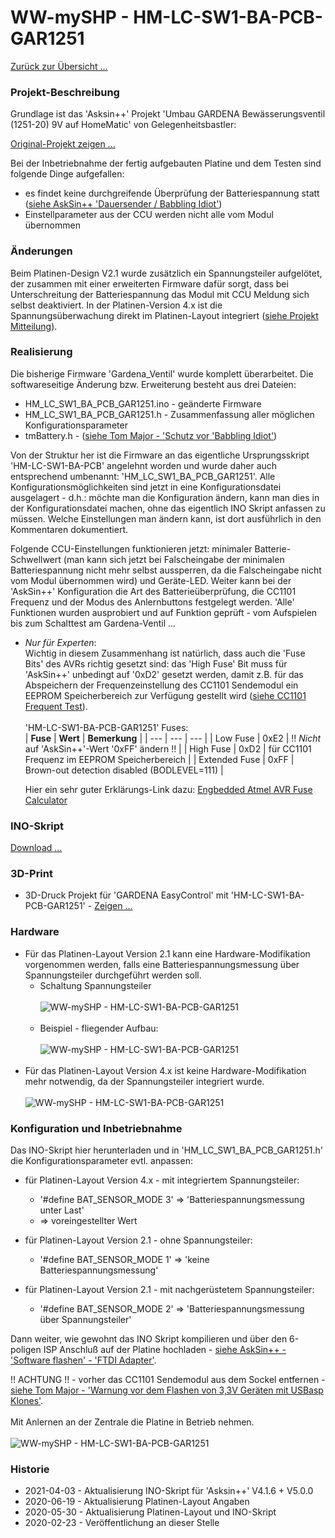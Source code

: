 # WW-mySHP - HM-LC-SW1-BA-PCB-GAR1251

[Zurück zur Übersicht ... ](../README.md)

### Projekt-Beschreibung
Grundlage ist das 'Asksin++' Projekt 'Umbau GARDENA Bewässerungsventil (1251-20) 9V auf HomeMatic' von Gelegenheitsbastler:

[Original-Projekt zeigen ...](https://homematic-forum.de/forum/viewtopic.php?f=76&t=49719&p=498577&hilit=HomeMatic+Gardena+Ventil)

Bei der Inbetriebnahme der fertig aufgebauten Platine und dem Testen sind folgende Dinge aufgefallen:
- es findet keine durchgreifende Überprüfung der Batteriespannung statt ([siehe AskSin++ 'Dauersender / Babbling Idiot'](https://asksinpp.de/Grundlagen/FAQ/babbling_idiot.html))
- Einstellparameter aus der CCU werden nicht alle vom Modul übernommen

### Änderungen
Beim Platinen-Design V2.1 wurde zusätzlich ein Spannungsteiler aufgelötet, der zusammen mit einer erweiterten Firmware dafür sorgt, dass bei Unterschreitung der Batteriespannung das Modul mit CCU Meldung sich selbst deaktiviert. In der Platinen-Version 4.x ist die Spannungsüberwachung direkt im Platinen-Layout integriert ([siehe Projekt Mitteilung](https://homematic-forum.de/forum/viewtopic.php?f=76&t=49719&hilit=HomeMatic+Gardena+Ventil&start=90#p584848)).

### Realisierung
Die bisherige Firmware 'Gardena_Ventil' wurde komplett überarbeitet. Die softwareseitige Änderung bzw. Erweiterung besteht aus drei Dateien:

- HM_LC_SW1_BA_PCB_GAR1251.ino - geänderte Firmware
- HM_LC_SW1_BA_PCB_GAR1251.h - Zusammenfassung aller möglichen Konfigurationsparameter
- tmBattery.h - ([siehe Tom Major - 'Schutz vor 'Babbling Idiot'](https://github.com/TomMajor/SmartHome/tree/master/Info/Babbling%20Idiot%20Protection/))

Von der Struktur her ist die Firmware an das eigentliche Ursprungsskript 'HM-LC-SW1-BA-PCB' angelehnt worden und wurde daher auch entsprechend umbenannt: 'HM_LC_SW1_BA_PCB_GAR1251'. Alle Konfigurationsmöglichkeiten sind jetzt in eine Konfigurationsdatei ausgelagert - d.h.: möchte man die Konfiguration ändern, kann man dies in der Konfigurationsdatei machen, ohne das eigentlich INO Skript anfassen zu müssen. Welche Einstellungen man ändern kann, ist dort ausführlich in den Kommentaren dokumentiert.

 Folgende CCU-Einstellungen funktionieren jetzt: minimaler Batterie-Schwellwert (man kann sich jetzt bei Falscheingabe der minimalen Batteriespannung nicht mehr selbst aussperren, da die Falscheingabe nicht vom Modul übernommen wird) und Geräte-LED. Weiter kann bei der 'AskSin++' Konfiguration die Art des Batterieüberprüfung, die CC1101 Frequenz und der Modus des Anlernbuttons festgelegt werden. 'Alle' Funktionen wurden ausprobiert und auf Funktion geprüft - vom Aufspielen bis zum Schalttest am Gardena-Ventil ...

 - _Nur für Experten_:<br>Wichtig in diesem Zusammenhang ist natürlich, dass auch die 'Fuse Bits'
 des AVRs richtig gesetzt sind: das 'High Fuse' Bit muss für 'AskSin++' unbedingt auf '0xD2' gesetzt werden, damit z.B. für das Abspeichern der Frequenzeinstellung des CC1101 Sendemodul ein EEPROM Speicherbereich zur Verfügung gestellt wird ([siehe CC1101 Frequent Test](https://asksinpp.de/Grundlagen/FAQ/Fehlerhafte_CC1101.html)).<br><br>
 'HM-LC-SW1-BA-PCB-GAR1251' Fuses:<br>
   | **Fuse** | **Wert** | **Bemerkung** |
   | --- | --- | --- |
   | Low Fuse | 0xE2 | !! _Nicht_ auf 'AskSin++'-Wert '0xFF' ändern !! |
   | High Fuse | 0xD2 | für CC1101 Frequenz im EEPROM Speicherbereich |
   | Extended Fuse | 0xFF | Brown-out detection disabled (BODLEVEL=111) |

   Hier ein sehr guter Erklärungs-Link dazu:
   [Engbedded Atmel AVR Fuse Calculator](http://www.engbedded.com/fusecalc?P=ATmega328P&V_LOW=0xE2&V_HIGH=0xD2&V_EXTENDED=0xFF&O_HEX=Apply+values)

### INO-Skript
  [Download ...](./bin/HM_LC_SW1_BA_PCB_GAR1251_20210403.zip)

### 3D-Print
  - 3D-Druck Projekt für 'GARDENA EasyControl' mit 'HM-LC-SW1-BA-PCB-GAR1251' - [Zeigen ...](https://github.com/wolwin/WW-my3DP/blob/master/3DP_GARDENA_EasyControl/README.md)

### Hardware
- Für das Platinen-Layout Version 2.1 kann eine Hardware-Modifikation vorgenommen werden, falls eine Batteriespannungsmessung über Spannungsteiler durchgeführt werden soll.
  - Schaltung Spannungsteiler
<br><br>
![WW-mySHP - HM-LC-SW1-BA-PCB-GAR1251](./img/SHP_HM-LC-SW1-BA-PCB-GAR1251_01.jpg "HM-LC-SW1-BA-PCB-GAR1251 - Spannungsteiler")
<br><br>
  - Beispiel - fliegender Aufbau:
<br><br>
![WW-mySHP - HM-LC-SW1-BA-PCB-GAR1251](./img/SHP_HM-LC-SW1-BA-PCB-GAR1251_02.jpg "HM-LC-SW1-BA-PCB-GAR1251 - Platine")
<br><br>
- Für das Platinen-Layout Version 4.x ist keine Hardware-Modifikation mehr notwendig, da der Spannungsteiler integriert wurde.
<br><br>
![WW-mySHP - HM-LC-SW1-BA-PCB-GAR1251](./img/SHP_HM-LC-SW1-BA-PCB-GAR1251_04.jpg "HM-LC-SW1-BA-PCB-GAR1251 - Platine")

### Konfiguration und Inbetriebnahme
Das INO-Skript hier herunterladen und in 'HM_LC_SW1_BA_PCB_GAR1251.h' die Konfigurationsparameter evtl. anpassen:

- für Platinen-Layout Version 4.x - mit integriertem Spannungsteiler:
    - '#define BAT_SENSOR_MODE 3' => 'Batteriespannungsmessung unter Last'
    - => voreingestellter Wert


- für Platinen-Layout Version 2.1 - ohne Spannungsteiler:
  - '#define BAT_SENSOR_MODE 1' => 'keine Batteriespannungsmessung'


- für Platinen-Layout Version 2.1 - mit nachgerüstetem Spannungsteiler:
  - '#define BAT_SENSOR_MODE 2' => 'Batteriespannungsmessung über Spannungsteiler'

Dann weiter, wie gewohnt das INO Skript kompilieren und über den 6-poligen ISP Anschluß auf der Platine hochladen - [siehe AskSin++ - 'Software flashen' - 'FTDI Adapter'](https://asksinpp.de/Grundlagen/02_software.html#anschluss-des-ftdi-adapters).

!! ACHTUNG !! - vorher das CC1101 Sendemodul aus dem Sockel entfernen - [siehe Tom Major - 'Warnung vor dem Flashen von 3,3V Geräten mit USBasp Klones'](https://github.com/TomMajor/SmartHome/tree/master/Info/Warnung_Flashen_33_USBasp_Klones/).
<br><br>
Mit Anlernen an der Zentrale die Platine in Betrieb nehmen.
<br><br>
![WW-mySHP - HM-LC-SW1-BA-PCB-GAR1251](./img/SHP_HM-LC-SW1-BA-PCB-GAR1251_03.jpg "HM-LC-SW1-BA-PCB-GAR1251 - CCU")

### Historie
- 2021-04-03 - Aktualisierung INO-Skript für 'Asksin++' V4.1.6 + V5.0.0
- 2020-06-19 - Aktualisierung Platinen-Layout Angaben
- 2020-05-30 - Aktualisierung Platinen-Layout und INO-Skript
- 2020-02-23 - Veröffentlichung an dieser Stelle
